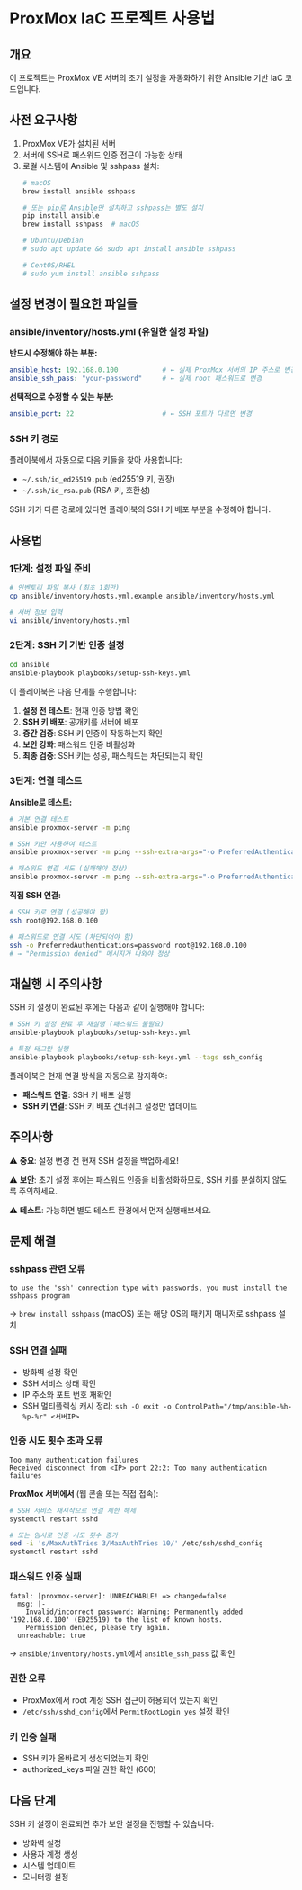 # ProxMox IaC 프로젝트 사용법

## 개요
이 프로젝트는 ProxMox VE 서버의 초기 설정을 자동화하기 위한 Ansible 기반 IaC 코드입니다.

## 사전 요구사항
1. ProxMox VE가 설치된 서버
2. 서버에 SSH로 패스워드 인증 접근이 가능한 상태
3. 로컬 시스템에 Ansible 및 sshpass 설치:
   ```bash
   # macOS
   brew install ansible sshpass
   
   # 또는 pip로 Ansible만 설치하고 sshpass는 별도 설치
   pip install ansible
   brew install sshpass  # macOS
   
   # Ubuntu/Debian
   # sudo apt update && sudo apt install ansible sshpass
   
   # CentOS/RHEL
   # sudo yum install ansible sshpass
   ```

## 설정 변경이 필요한 파일들

### ansible/inventory/hosts.yml (유일한 설정 파일)
**반드시 수정해야 하는 부분:**
```yaml
ansible_host: 192.168.0.100           # ← 실제 ProxMox 서버의 IP 주소로 변경
ansible_ssh_pass: "your-password"     # ← 실제 root 패스워드로 변경
```

**선택적으로 수정할 수 있는 부분:**
```yaml
ansible_port: 22                      # ← SSH 포트가 다르면 변경
```

### SSH 키 경로
플레이북에서 자동으로 다음 키들을 찾아 사용합니다:
- `~/.ssh/id_ed25519.pub` (ed25519 키, 권장)
- `~/.ssh/id_rsa.pub` (RSA 키, 호환성)

SSH 키가 다른 경로에 있다면 플레이북의 SSH 키 배포 부분을 수정해야 합니다.

## 사용법

### 1단계: 설정 파일 준비

```bash
# 인벤토리 파일 복사 (최초 1회만)
cp ansible/inventory/hosts.yml.example ansible/inventory/hosts.yml

# 서버 정보 입력
vi ansible/inventory/hosts.yml
```

### 2단계: SSH 키 기반 인증 설정

```bash
cd ansible
ansible-playbook playbooks/setup-ssh-keys.yml
```

이 플레이북은 다음 단계를 수행합니다:
1. **설정 전 테스트**: 현재 인증 방법 확인
2. **SSH 키 배포**: 공개키를 서버에 배포
3. **중간 검증**: SSH 키 인증이 작동하는지 확인
4. **보안 강화**: 패스워드 인증 비활성화
5. **최종 검증**: SSH 키는 성공, 패스워드는 차단되는지 확인

### 3단계: 연결 테스트

**Ansible로 테스트:**
```bash
# 기본 연결 테스트
ansible proxmox-server -m ping

# SSH 키만 사용하여 테스트
ansible proxmox-server -m ping --ssh-extra-args="-o PreferredAuthentications=publickey"

# 패스워드 연결 시도 (실패해야 정상)
ansible proxmox-server -m ping --ssh-extra-args="-o PreferredAuthentications=password"
```

**직접 SSH 연결:**
```bash
# SSH 키로 연결 (성공해야 함)
ssh root@192.168.0.100

# 패스워드로 연결 시도 (차단되어야 함)
ssh -o PreferredAuthentications=password root@192.168.0.100
# → "Permission denied" 메시지가 나와야 정상
```

## 재실행 시 주의사항

SSH 키 설정이 완료된 후에는 다음과 같이 실행해야 합니다:

```bash
# SSH 키 설정 완료 후 재실행 (패스워드 불필요)
ansible-playbook playbooks/setup-ssh-keys.yml

# 특정 태그만 실행
ansible-playbook playbooks/setup-ssh-keys.yml --tags ssh_config
```

플레이북은 현재 연결 방식을 자동으로 감지하여:
- **패스워드 연결**: SSH 키 배포 실행
- **SSH 키 연결**: SSH 키 배포 건너뛰고 설정만 업데이트

## 주의사항

⚠️ **중요**: 설정 변경 전 현재 SSH 설정을 백업하세요!

⚠️ **보안**: 초기 설정 후에는 패스워드 인증을 비활성화하므로, SSH 키를 분실하지 않도록 주의하세요.

⚠️ **테스트**: 가능하면 별도 테스트 환경에서 먼저 실행해보세요.

## 문제 해결

### sshpass 관련 오류
```
to use the 'ssh' connection type with passwords, you must install the sshpass program
```
→ `brew install sshpass` (macOS) 또는 해당 OS의 패키지 매니저로 sshpass 설치

### SSH 연결 실패
- 방화벽 설정 확인
- SSH 서비스 상태 확인
- IP 주소와 포트 번호 재확인
- SSH 멀티플렉싱 캐시 정리: `ssh -O exit -o ControlPath="/tmp/ansible-%h-%p-%r" <서버IP>`

### 인증 시도 횟수 초과 오류
```
Too many authentication failures
Received disconnect from <IP> port 22:2: Too many authentication failures
```
**ProxMox 서버에서** (웹 콘솔 또는 직접 접속):
```bash
# SSH 서비스 재시작으로 연결 제한 해제
systemctl restart sshd

# 또는 임시로 인증 시도 횟수 증가
sed -i 's/MaxAuthTries 3/MaxAuthTries 10/' /etc/ssh/sshd_config
systemctl restart sshd
```

### 패스워드 인증 실패
```
fatal: [proxmox-server]: UNREACHABLE! => changed=false 
  msg: |-
    Invalid/incorrect password: Warning: Permanently added '192.168.0.100' (ED25519) to the list of known hosts.
    Permission denied, please try again.
  unreachable: true
```
→ `ansible/inventory/hosts.yml`에서 `ansible_ssh_pass` 값 확인

### 권한 오류
- ProxMox에서 root 계정 SSH 접근이 허용되어 있는지 확인
- `/etc/ssh/sshd_config`에서 `PermitRootLogin yes` 설정 확인

### 키 인증 실패
- SSH 키가 올바르게 생성되었는지 확인
- authorized_keys 파일 권한 확인 (600)

## 다음 단계
SSH 키 설정이 완료되면 추가 보안 설정을 진행할 수 있습니다:
- 방화벽 설정
- 사용자 계정 생성
- 시스템 업데이트
- 모니터링 설정
